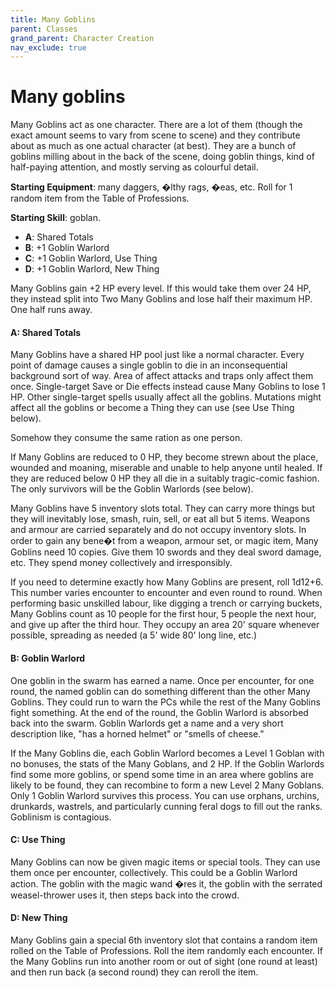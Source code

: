 ```yaml
---
title: Many Goblins
parent: Classes
grand_parent: Character Creation
nav_exclude: true
---
```


# Many goblins

Many Goblins act as one character. There are a lot of them
(though the exact amount seems to vary from scene to scene)
and they contribute about as much as one actual character (at
best). They are a bunch of goblins milling about in the back of
the scene, doing goblin things, kind of half-paying attention, and
mostly serving as colourful detail.

**Starting Equipment**: many daggers, �lthy rags, �eas, etc. Roll for
1 random item from the Table of Professions.

**Starting Skill**: goblan.

- **A**: Shared Totals
- **B**: +1 Goblin Warlord
- **C**: +1 Goblin Warlord, Use Thing
- **D**: +1 Goblin Warlord, New Thing

Many Goblins gain +2 HP every level. If this would take them
over 24 HP, they instead split into Two Many Goblins and lose
half their maximum HP. One half runs away.

#### A: Shared Totals

Many Goblins have a shared HP pool just like a normal
character. Every point of damage causes a single goblin to die in
an inconsequential background sort of way. Area of affect
attacks and traps only affect them once. Single-target Save or
Die effects instead cause Many Goblins to lose 1 HP. Other
single-target spells usually affect all the goblins. Mutations might
affect all the goblins or become a Thing they can use (see Use
Thing below).

Somehow they consume the same ration as one person.

If Many Goblins are reduced to 0 HP, they become strewn about
the place, wounded and moaning, miserable and unable to help
anyone until healed. If they are reduced below 0 HP they all die
in a suitably tragic-comic fashion. The only survivors will be the
Goblin Warlords (see below).

Many Goblins have 5 inventory slots total. They can carry more
things but they will inevitably lose, smash, ruin, sell, or eat all but
5 items. Weapons and armour are carried separately and do not
occupy inventory slots. In order to gain any bene�t from a
weapon, armour set, or magic item, Many Goblins need 10
copies. Give them 10 swords and they deal sword damage, etc.
They spend money collectively and irresponsibly.

If you need to determine exactly how Many Goblins are present,
roll 1d12+6. This number varies encounter to encounter and
even round to round. When performing basic unskilled labour,
like digging a trench or carrying buckets, Many Goblins count as
10 people for the first hour, 5 people the next hour, and give up
after the third hour. They occupy an area 20' square whenever
possible, spreading as needed (a 5' wide 80' long line, etc.)

#### B: Goblin Warlord

One goblin in the swarm has earned a name. Once per
encounter, for one round, the named goblin can do something
different than the other Many Goblins. They could run to warn
the PCs while the rest of the Many Goblins fight something. At
the end of the round, the Goblin Warlord is absorbed back into
the swarm. Goblin Warlords get a name and a very short
description like, "has a horned helmet" or "smells of cheese."

If the Many Goblins die, each Goblin Warlord becomes a Level 1
Goblan with no bonuses, the stats of the Many Goblans, and 2
HP. If the Goblin Warlords find some more goblins, or spend
some time in an area where goblins are likely to be found, they
can recombine to form a new Level 2 Many Goblans. Only 1
Goblin Warlord survives this process. You can use orphans,
urchins, drunkards, wastrels, and particularly cunning feral dogs
to fill out the ranks. Goblinism is contagious.

#### C: Use Thing
Many Goblins can now be given magic items or special tools.
They can use them once per encounter, collectively. This could
be a Goblin Warlord action. The goblin with the magic wand �res
it, the goblin with the serrated weasel-thrower uses it, then steps
back into the crowd.
#### D: New Thing
Many Goblins gain a special 6th inventory slot that contains a
random item rolled on the Table of Professions. Roll the item
randomly each encounter. If the Many Goblins run into another
room or out of sight (one round at least) and then run back (a
second round) they can reroll the item.
